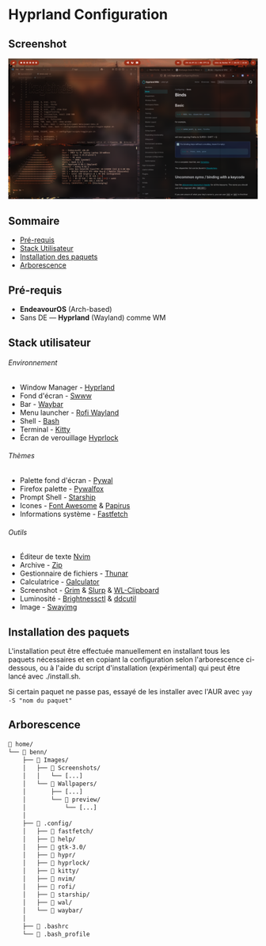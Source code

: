 # Hyprland Configuration

## Screenshot

<img src="Images/Screenshots/screenshot.png" alt="Screenshot" width="650" />

## Sommaire

- [Pré-requis](#Pré-requis)
- [Stack Utilisateur](#Stack-Utilisateur)
- [Installation des paquets](#Installation-des-paquets)
- [Arborescence](#Arborescence)

## Pré-requis

- **EndeavourOS** (Arch-based)
- Sans DE — **Hyprland** (Wayland) comme WM

## Stack utilisateur

###### Environnement

- Window Manager - [Hyprland](https://wiki.hyprland.org/)
- Fond d'écran - [Swww](https://github.com/LGFae/swww)
- Bar - [Waybar](https://wiki.archlinux.org/title/Waybar)
- Menu launcher - [Rofi Wayland](https://github.com/in0ni/rofi-wayland)
- Shell - [Bash](https://wiki.archlinux.org/title/Bash)
- Terminal - [Kitty](https://wiki.archlinux.org/title/Kitty)
- Écran de verouillage [Hyprlock](https://archlinux.org/packages/extra/x86_64/hyprlock/)

###### Thèmes

- Palette fond d'écran - [Pywal](https://archlinux.org/packages/extra/any/python-pywal/)
- Firefox palette - [Pywalfox](https://github.com/Frewacom/pywalfox)
- Prompt Shell - [Starship](https://starship.rs/)
- Icones - [Font Awesome](https://archlinux.org/packages/extra/any/ttf-font-awesome/) & [Papirus](https://archlinux.org/packages/extra/any/papirus-icon-theme/)
- Informations système - [Fastfetch](https://archlinux.org/packages/extra/x86_64/fastfetch/)

###### Outils

- Éditeur de texte [Nvim](https://neovim.io/)
- Archive - [Zip](https://man.archlinux.org/man/zip.1.e)
- Gestionnaire de fichiers - [Thunar](https://wiki.archlinux.org/title/Thunar)
- Calculatrice - [Galculator](https://archlinux.org/packages/extra/x86_64/galculator/)
- Screenshot - [Grim](https://archlinux.org/packages/extra/x86_64/grim/) & [Slurp](https://archlinux.org/packages/extra/x86_64/slurp/) & [WL-Clipboard](https://archlinux.org/packages/extra/x86_64/wl-clipboard/)
- Luminosité - [Brightnessctl](https://archlinux.org/packages/extra/x86_64/brightnessctl/) & [ddcutil](https://archlinux.org/packages/extra/x86_64/ddcutil/)
- Image - [Swayimg](https://archlinux.org/packages/extra/x86_64/swayimg/)

## Installation des paquets

L'installation peut être effectuée manuellement en installant tous les paquets nécessaires et en copiant la configuration selon l'arborescence ci-dessous, ou à l'aide du script d'installation (expérimental) qui peut être lancé avec ./install.sh.

Si certain paquet ne passe pas, essayé de les installer avec l'AUR avec ```yay -S "nom du paquet"```

## Arborescence

```
📁 home/
└── 📁 benn/
    ├── 📁 Images/
    │   ├── 📁 Screenshots/
    │   │   └── [...]
    │   └── 📁 Wallpapers/
    │       ├── [...]
    │       └── 📁 preview/
    │           └── [...]
    │
    ├── 📁 .config/
    │   ├── 📁 fastfetch/
    │   ├── 📁 help/
    │   ├── 📁 gtk-3.0/
    │   ├── 📁 hypr/
    │   ├── 📁 hyprlock/
    │   ├── 📁 kitty/
    │   ├── 📁 nvim/
    │   ├── 📁 rofi/
    │   ├── 📁 starship/
    │   ├── 📁 wal/
    │   └── 📁 waybar/
    │
    ├── 📄 .bashrc
    └── 📄 .bash_profile
```
